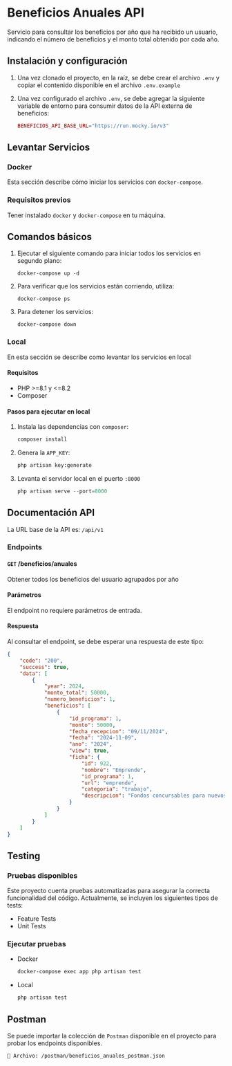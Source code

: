 # Beneficios Anuales API

Servicio para consultar los beneficios por año que ha recibido un usuario, indicando el número de beneficios y el monto total obtenido por cada año.

## Instalación y configuración

1. Una vez clonado el proyecto, en la raíz, se debe crear el archivo `.env` y copiar el contenido disponible en el archivo `.env.example`

2. Una vez configurado el archivo `.env`, se debe agregar la siguiente variable de entorno para consumir datos de la API externa de beneficios:

    ```php
    BENEFICIOS_API_BASE_URL="https://run.mocky.io/v3"
    ```

## Levantar Servicios

### Docker

Esta sección describe cómo iniciar los servicios con `docker-compose`.

### Requisitos previos

Tener instalado `docker` y `docker-compose` en tu máquina.

## Comandos básicos

1. Ejecutar el siguiente comando para iniciar todos los servicios en segundo plano:
    ```
    docker-compose up -d
    ```

2. Para verificar que los servicios están corriendo, utiliza:
    ```
    docker-compose ps
    ```

3. Para detener los servicios:
    ```
    docker-compose down
    ```

### Local

En esta sección se describe como levantar los servicios en local

#### Requisitos

- PHP >=8.1 y <=8.2
- Composer

#### Pasos para ejecutar en local

1. Instala las dependencias con `composer`:
    ```sh
    composer install
    ```
2. Genera la `APP_KEY`:
    ```sh
    php artisan key:generate
    ```
4. Levanta el servidor local en el puerto `:8000`
    ```php
    php artisan serve --port=8000
    ```

## Documentación API

La URL base de la API es: `/api/v1`

### Endpoints

#### ```GET``` /beneficios/anuales

Obtener todos los beneficios del usuario agrupados por año

#### Parámetros

El endpoint no requiere parámetros de entrada.

#### Respuesta

Al consultar el endpoint, se debe esperar una respuesta de este tipo:

```json
{
    "code": "200",
    "success": true,
    "data": [
        {
            "year": 2024,
            "monto_total": 50000,
            "numero_beneficios": 1,
            "beneficios": [
                {
                    "id_programa": 1,
                    "monto": 50000,
                    "fecha_recepcion": "09/11/2024",
                    "fecha": "2024-11-09",
                    "ano": "2024",
                    "view": true,
                    "ficha": {
                        "id": 922,
                        "nombre": "Emprende",
                        "id_programa": 1,
                        "url": "emprende",
                        "categoria": "trabajo",
                        "descripcion": "Fondos concursables para nuevos negocios"
                    }
                }
            ]
        }
    ]
}
```

## Testing

### Pruebas disponibles

Este proyecto cuenta pruebas automatizadas para asegurar la correcta funcionalidad del código. Actualmente, se incluyen los siguientes tipos de tests:

- Feature Tests
- Unit Tests

### Ejecutar pruebas

- Docker
    ```sh
    docker-compose exec app php artisan test
    ```
- Local
    ```sh
    php artisan test
    ```

## Postman

Se puede importar la colección de `Postman` disponible en el proyecto para probar los endpoints disponibles.

```
📁 Archivo: /postman/beneficios_anuales_postman.json
```
